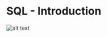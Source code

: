 # SQL - Introduction

![alt text](https://s3.amazonaws.com/intranet-projects-files/holbertonschool-higher-level_programming+/272/rtcwz.jpg)
